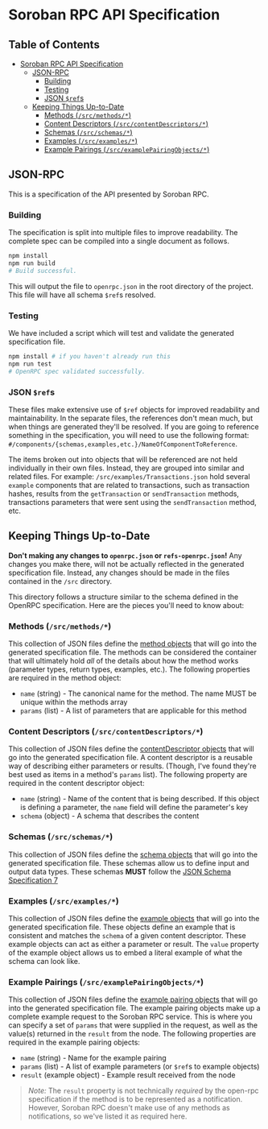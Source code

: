 # Soroban RPC API Specification

## Table of Contents <!-- omit in toc -->

- [Soroban RPC API Specification](#soroban-rpc-api-specification)
  - [JSON-RPC](#json-rpc)
    - [Building](#building)
    - [Testing](#testing)
    - [JSON `$ref`s](#json-refs)
  - [Keeping Things Up-to-Date](#keeping-things-up-to-date)
    - [Methods (`/src/methods/*`)](#methods-srcmethods)
    - [Content Descriptors (`/src/contentDescriptors/*`)](#content-descriptors-srccontentdescriptors)
    - [Schemas (`/src/schemas/*`)](#schemas-srcschemas)
    - [Examples (`/src/examples/*`)](#examples-srcexamples)
    - [Example Pairings (`/src/examplePairingObjects/*`)](#example-pairings-srcexamplepairingobjects)

## JSON-RPC

This is a specification of the API presented by Soroban RPC.

### Building

The specification is split into multiple files to improve readability. The
complete spec can be compiled into a single document as follows.

```bash
npm install
npm run build
# Build successful.
```

This will output the file to `openrpc.json` in the root directory of the
project. This file will have all schema `$ref`s resolved.

### Testing

We have included a script which will test and validate the generated
specification file.

```bash
npm install # if you haven't already run this
npm run test
# OpenRPC spec validated successfully.
```

### JSON `$ref`s

These files make extensive use of `$ref` objects for improved readability and
maintainability. In the separate files, the references don't mean much, but when
things are generated they'll be resolved. If you are going to reference
something in the specification, you will need to use the following format:
`#/components/{schemas,examples,etc.}/NameOfComponentToReference`.

The items broken out into objects that will be referenced are not held
individually in their own files. Instead, they are grouped into similar and
related files. For example: `/src/examples/Transactions.json` hold several
`example` components that are related to transactions, such as transaction
hashes, results from the `getTransaction` or `sendTransaction` methods,
transactions parameters that were sent using the `sendTransaction` method, etc.

## Keeping Things Up-to-Date

**Don't making any changes to `openrpc.json` or `refs-openrpc.json`!** Any
changes you make there, will not be actually reflected in the generated
specification file. Instead, any changes should be made in the files contained
in the `/src` directory.

This directory follows a structure similar to the schema defined in the OpenRPC
specification. Here are the pieces you'll need to know about:

### Methods (`/src/methods/*`)

This collection of JSON files define the [method objects] that will go into the
generated specification file. The methods can be considered the container that
will ultimately hold _all_ of the details about how the method works (parameter
types, return types, examples, etc.). The following properties are required in
the method object:

- `name` (string) - The canonical name for the method. The name MUST be unique
  within the methods array
- `params` (list) - A list of parameters that are applicable for this method

### Content Descriptors (`/src/contentDescriptors/*`)

This collection of JSON files define the [contentDescriptor objects] that will
go into the generated specification file. A content descriptor is a reusable way
of describing either parameters or results. (Though, I've found they're best
used as items in a method's `params` list). The following property are required
in the content descriptor object:

- `name` (string) - Name of the content that is being described. If this object
  is defining a parameter, the `name` field will define the parameter's key
- `schema` (object) - A schema that describes the content

### Schemas (`/src/schemas/*`)

This collection of JSON files define the [schema objects] that will go into the
generated specification file. These schemas allow us to define input and output
data types. These schemas **MUST** follow the [JSON Schema Specification 7]

### Examples (`/src/examples/*`)

This collection of JSON files define the [example objects] that will go into the
generated specification file. These objects define an example that is consistent
and matches the `schema` of a given content descriptor. These example objects
can act as either a parameter or result. The `value` property of the example
object allows us to embed a literal example of what the schema can look like.

### Example Pairings (`/src/examplePairingObjects/*`)

This collection of JSON files define the [example pairing objects] that will go
into the generated specification file. The example pairing objects make up a
complete example request to the Soroban RPC service. This is where you can
specify a set of `params` that were supplied in the request, as well as the
value(s) returned in the `result` from the node. The following properties are
required in the example pairing objects:

- `name` (string) - Name for the example pairing
- `params` (list) - A list of example parameters (or `$ref`s to example objects)
- `result` (example object) - Example result received from the node

> _Note:_ The `result` property is not technically _required_ by the open-rpc
> specification if the method is to be represented as a notification. However,
> Soroban RPC doesn't make use of any methods as notifications, so we've listed
> it as required here.

[method objects]: <https://spec.open-rpc.org/#method-object>
[contentDescriptor objects]:
    <https://spec.open-rpc.org/#content-descriptor-object>
[schema objects]: <https://spec.open-rpc.org/#schema-object>
[JSON Schema Specification 7]:
    <https://json-schema.org/draft-07/json-schema-release-notes.html>
[example objects]: <https://spec.open-rpc.org/#example-object>
[example pairing objects]: <https://spec.open-rpc.org/#example-pairing-object>
